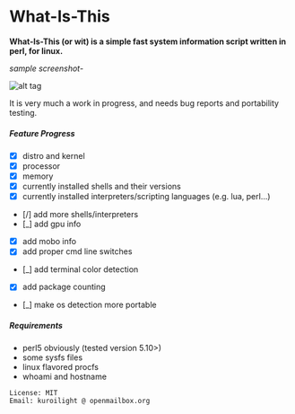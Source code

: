What-Is-This
============
**What-Is-This (or wit) is a simple fast system information script written in perl, for linux.**

*sample screenshot-*

![alt tag](https://raw.github.com/KuroiLight/What-Is-This/master/latest_screenshot.png)

It is very much a work in progress, and needs bug reports and portability testing.

##### Feature Progress
 - [x] distro and kernel
 - [x] processor
 - [x] memory
 - [x] currently installed shells and their versions
 - [x] currently installed interpreters/scripting languages (e.g. lua, perl...)
 - [/] add more shells/interpreters
 - [_] add gpu info
 - [X] add mobo info
 - [x] add proper cmd line switches
 - [_] add terminal color detection
 - [x] add package counting
 - [_] make os detection more portable

##### Requirements
 - perl5 obviously (tested version 5.10>)
 - some sysfs files
 - linux flavored procfs
 - whoami and hostname


```
License: MIT
Email: kuroilight @ openmailbox.org
```


